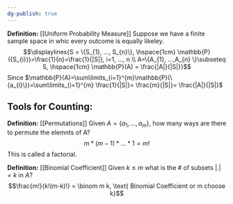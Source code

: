 ```yaml
---
dg-publish: true
---
```


**Definition:** [[Uniform Probability Measure]]
Suppose we have a finite sample space in whic every outcome is equally likeley. $$\displaylines{S = \{S_{1}, ..., S_{n}\}, \hspace{1cm} \mathbb{P}({S_{i}})=\frac{1}{n}=\frac{1}{|S|}, i=1, ..., n \\ A=\{A_{1}, ...,A_{n} \}\subseteq S, \hspace{1cm} \mathbb{P}(A) = \frac{|A|}{|S|}}$$
Since $\mathbb{P}(A)=\sum\limits_{i=1}^{m}\mathbb{P}(\{a_{i}\})=\sum\limits_{i=1}^{m} \frac{1}{|S|}= \frac{m}{|S|}= \frac{|A|}{|S|}$


## Tools for Counting:


**Definition:** [[Permutations]]
Given $A=\{a_{1}, ..., a_{m}\}$, how many ways are there to permute the elemnts of A?
$$m*(m-1)* ... *1=m!$$
This is called a factorial.

**Definition:** [[Binomial Coefficient]]
Given $k\le m$ what is the # of subsets $|.|=k$ in $A$? $$\frac{m!}{k!(m-k)!} = \binom m k, \text{ Binomial Coefficient or m choose k}$$




